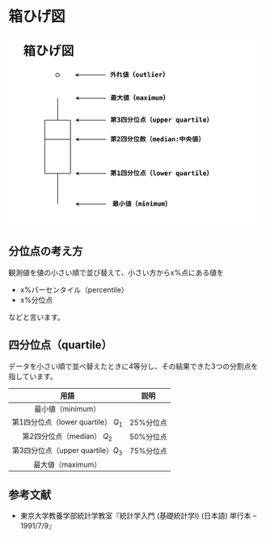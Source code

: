 # 箱ひげ図

![](images/箱ひげ図.png)

## 分位点の考え方

観測値を値の小さい順で並び替えて、小さい方からx%点にある値を

- x%パーセンタイル（percentile）
- x%分位点

などと言います。

## 四分位点（quartile）

データを小さい順で並べ替えたときに4等分し、その結果できた3つの分割点を指しています。

|用語|説明|
|:-:|:-:|
|最小値（minimum）||
|第1四分位点（lower quartile） $Q_1$|25%分位点|
|第2四分位点（median） $Q_2$|50%分位点|
|第3四分位点（upper quartile）$Q_3$|75%分位点|
|最大値（maximum）||

## 参考文献

- 東京大学教養学部統計学教室『統計学入門 (基礎統計学Ⅰ) (日本語) 単行本 – 1991/7/9』
